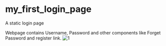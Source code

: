 # my_first_login_page
A static login page

Webpage contains Username, Password and other components like Forget Password and register link.
![1](https://github.com/harikrishhnan/my_first_login_page/assets/120176900/7fe6632d-9c2c-4c29-8583-e43ad8cc56cc)
